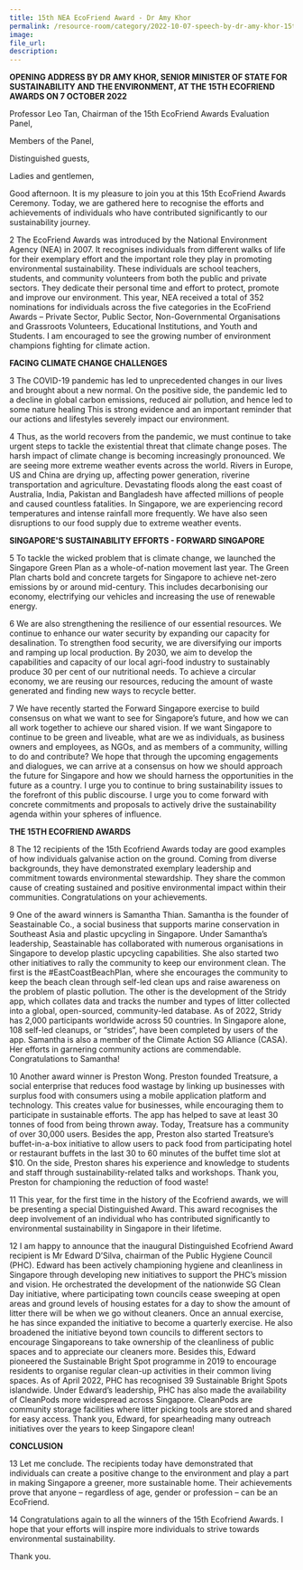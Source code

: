 ```yaml
---  
title: 15th NEA EcoFriend Award - Dr Amy Khor
permalink: /resource-room/category/2022-10-07-speech-by-dr-amy-khor-15th-nea-ecofriend-award
image:  
file_url:  
description:  
---  
```


**OPENING ADDRESS BY DR AMY KHOR, SENIOR MINISTER OF STATE FOR SUSTAINABILITY AND THE ENVIRONMENT, AT THE 15TH ECOFRIEND AWARDS ON 7 OCTOBER 2022**

Professor Leo Tan, Chairman of the 15th EcoFriend Awards Evaluation Panel,

Members of the Panel,

Distinguished guests,

Ladies and gentlemen,
 
Good afternoon. It is my pleasure to join you at this 15th EcoFriend Awards Ceremony. Today, we are gathered here to recognise the efforts and achievements of individuals who have contributed significantly to our sustainability journey.

2 The EcoFriend Awards was introduced by the National Environment Agency (NEA) in 2007. It recognises individuals from different walks of life for their exemplary effort and the important role they play in promoting environmental sustainability. These individuals are school teachers, students, and community volunteers from both the public and private sectors. They dedicate their personal time and effort to protect, promote and improve our environment.  This year, NEA received a total of 352 nominations for individuals across the five categories in the EcoFriend Awards – Private Sector, Public Sector, Non-Governmental Organisations and Grassroots Volunteers, Educational Institutions, and Youth and Students. I am encouraged to see the growing number of environment champions fighting for climate action.

**FACING CLIMATE CHANGE CHALLENGES**

3 The COVID-19 pandemic has led to unprecedented changes in our lives and brought about a new normal. On the positive side, the pandemic led to a decline in global carbon emissions, reduced air pollution, and hence led to some nature healing This is strong evidence and an important reminder that our actions and lifestyles severely impact our environment. 

4 Thus, as the world recovers from the pandemic, we must continue to take urgent steps to tackle the existential threat that climate change poses. The harsh impact of climate change is becoming increasingly pronounced. We are seeing more extreme weather events across the world. Rivers in Europe, US and China are drying up, affecting power generation, riverine transportation and agriculture. Devastating floods along the east coast of Australia, India, Pakistan and Bangladesh have affected millions of people and caused countless fatalities. In Singapore, we are experiencing record temperatures and intense rainfall more frequently. We have also seen disruptions to our food supply due to extreme weather events. 

**SINGAPORE'S SUSTAINABILITY EFFORTS - FORWARD SINGAPORE**

5 To tackle the wicked problem that is climate change, we launched the Singapore Green Plan as a whole-of-nation movement last year. The Green Plan charts bold and concrete targets for Singapore to achieve net-zero emissions by or around mid-century. This includes decarbonising our economy, electrifying our vehicles and increasing the use of renewable energy. 

6 We are also strengthening the resilience of our essential resources. We continue to enhance our water security by expanding our capacity for desalination. To strengthen food security, we are diversifying our imports and ramping up local production. By 2030, we aim to develop the capabilities and capacity of our local agri-food industry to sustainably produce 30 per cent of our nutritional needs. To achieve a circular economy, we are reusing our resources, reducing the amount of waste generated and finding new ways to recycle better.

7 We have recently started the Forward Singapore exercise to build consensus on what we want to see for Singapore’s future, and how we can all work together to achieve our shared vision. If we want Singapore to continue to be green and liveable, what are we as individuals, as business owners and employees, as NGOs, and as members of a community, willing to do and contribute? We hope that through the upcoming engagements and dialogues, we can arrive at a consensus on how we should approach the future for Singapore and how we should harness the opportunities in the future as a country. I urge you to continue to bring sustainability issues to the forefront of this public discourse. I urge you to come forward with concrete commitments and proposals to actively drive the sustainability agenda within your spheres of influence.

**THE 15TH ECOFRIEND AWARDS**

8 The 12 recipients of the 15th Ecofriend Awards today are good examples of how individuals galvanise action on the ground. Coming from diverse backgrounds, they have demonstrated exemplary leadership and commitment towards environmental stewardship. They share the common cause of creating sustained and positive environmental impact within their communities. Congratulations on your achievements. 

9 One of the award winners is Samantha Thian. Samantha is the founder of Seastainable Co., a social business that supports marine conservation in Southeast Asia and plastic upcycling in Singapore. Under Samantha’s leadership, Seastainable has collaborated with numerous organisations in Singapore to develop plastic upcycling capabilities. She also started two other initiatives to rally the community to keep our environment clean. The first is the #EastCoastBeachPlan, where she encourages the community to keep the beach clean through self-led clean ups and raise awareness on the problem of plastic pollution. The other is the development of the Stridy app, which collates data and tracks the number and types of litter collected into a global, open-sourced, community-led database. As of 2022, Stridy has 2,000 participants worldwide across 50 countries. In Singapore alone, 108 self-led cleanups, or “strides”, have been completed by users of the app. Samantha is also a member of the Climate Action SG Alliance (CASA). Her efforts in garnering community actions are commendable. Congratulations to Samantha!

10  Another award winner is Preston Wong. Preston founded Treatsure, a social enterprise that reduces food wastage by linking up businesses with surplus food with consumers using a mobile application platform and technology. This creates value for businesses, while encouraging them to participate in sustainable efforts. The app has helped to save at least 30 tonnes of food from being thrown away. Today, Treatsure has a community of over 30,000 users. Besides the app, Preston also started Treatsure’s buffet-in-a-box initiative to allow users to pack food from participating hotel or restaurant buffets in the last 30 to 60 minutes of the buffet time slot at $10. On the side, Preston shares his experience and knowledge to students and staff through sustainability-related talks and workshops. Thank you, Preston for championing the reduction of food waste!

11  This year, for the first time in the history of the Ecofriend awards, we will be presenting a special Distinguished Award. This award recognises the deep involvement of an individual who has contributed significantly to environmental sustainability in Singapore in their lifetime. 

12  I am happy to announce that the inaugural Distinguished Ecofriend Award recipient is Mr Edward D’Silva, chairman of the Public Hygiene Council (PHC). Edward has been actively championing hygiene and cleanliness in Singapore through developing new initiatives to support the PHC’s mission and vision. He orchestrated the development of the nationwide SG Clean Day initiative, where participating town councils cease sweeping at open areas and ground levels of housing estates for a day to show the amount of litter there will be when we go without cleaners. Once an annual exercise, he has since expanded the initiative to become a quarterly exercise. He also broadened the initiative beyond town councils to different sectors to encourage Singaporeans to take ownership of the cleanliness of public spaces and to appreciate our cleaners more. Besides this, Edward pioneered the Sustainable Bright Spot programme in 2019 to encourage residents to organise regular clean-up activities in their common living spaces. As of April 2022, PHC has recognised 39 Sustainable Bright Spots islandwide. Under Edward’s leadership, PHC has also made the availability of CleanPods more widespread across Singapore. CleanPods are community storage facilities where litter picking tools are stored and shared for easy access. Thank you, Edward, for spearheading many outreach initiatives over the years to keep Singapore clean!

**CONCLUSION**

13  Let me conclude. The recipients today have demonstrated that individuals can create a positive change to the environment and play a part in making Singapore a greener, more sustainable home. Their achievements prove that anyone – regardless of age, gender or profession – can be an EcoFriend.

14  Congratulations again to all the winners of the 15th Ecofriend Awards. I hope that your efforts will inspire more individuals to strive towards environmental sustainability.

Thank you. 
